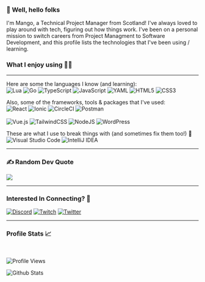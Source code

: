 ### 👏 Well, hello folks

I'm Mango, a Technical Project Manager from Scotland! I've always loved to play around with tech, figuring out how things work. I've been on a personal mission to switch careers from Project Managment to Software Development, and this profile lists the technologies that I've been using / learning.

### What I enjoy using 👩‍💻

---

Here are some the languages I know (and learning):
<br>
![Lua](https://img.shields.io/badge/lua-%232C2D72.svg?style=for-the-badge&logo=lua&logoColor=white)
![Go](https://img.shields.io/badge/go-68d7e3.svg?style=for-the-badge&logo=go&logoColor=white)
![TypeScript](https://img.shields.io/badge/typescript-%23007ACC.svg?style=for-the-badge&logo=typescript&logoColor=white)
![JavaScript](https://img.shields.io/badge/javascript-%23323330.svg?style=for-the-badge&logo=javascript&logoColor=%23F7DF1E)
![YAML](https://img.shields.io/badge/yaml-%23ffffff.svg?style=for-the-badge&logo=yaml&logoColor=151515)
![HTML5](https://img.shields.io/badge/html5-%23E34F26.svg?style=for-the-badge&logo=html5&logoColor=white)
![CSS3](https://img.shields.io/badge/css3-%231572B6.svg?style=for-the-badge&logo=css3&logoColor=white)

Also, some of the frameworks, tools & packages that I've used:
<br>
![React](https://img.shields.io/badge/react-%2320232a.svg?style=for-the-badge&logo=react&logoColor=%2361DAFB)
![Ionic](https://img.shields.io/badge/ionic-%2320232a.svg?style=for-the-badge&logo=ionic&logoColor=%2361DAFB)
![CircleCI](https://img.shields.io/badge/circleci-%2320232a.svg?style=for-the-badge&logo=circleci&logoColor=%2361DAFB)
![Postman](https://img.shields.io/badge/postman-%2320232a.svg?style=for-the-badge&logo=postman&logoColor=%2361DAFB)
<br><br>
![Vue.js](https://img.shields.io/badge/vuejs-%2335495e.svg?style=for-the-badge&logo=vuedotjs&logoColor=%234FC08D)
![TailwindCSS](https://img.shields.io/badge/tailwindcss-%2338B2AC.svg?style=for-the-badge&logo=tailwind-css&logoColor=white)
![NodeJS](https://img.shields.io/badge/node.js-6DA55F?style=for-the-badge&logo=node.js&logoColor=white)
![WordPress](https://img.shields.io/badge/WordPress-%23117AC9.svg?style=for-the-badge&logo=WordPress&logoColor=white)

These are what I use to break things with (and sometimes fix them too!) 🔨
<br>
![Visual Studio Code](https://img.shields.io/badge/Visual%20Studio%20Code-0078d7.svg?style=for-the-badge&logo=visual-studio-code&logoColor=white)
![IntelliJ IDEA](https://img.shields.io/badge/IntelliJIDEA-000000.svg?style=for-the-badge&logo=intellij-idea&logoColor=white)

---

### ✍️ Random Dev Quote
![](https://quotes-github-readme.vercel.app/api?border=true&theme=nord)

---
### Interested In Connecting? 📩

[![Discord](https://img.shields.io/badge/Discord-%237289DA.svg?logo=discord&logoColor=white)](https://discord.gg/enlistedmango) 
[![Twitch](https://img.shields.io/badge/Twitch-%239146FF.svg?logo=Twitch&logoColor=white)](https://twitch.tv/enlistedmango) 
[![Twitter](https://img.shields.io/badge/Twitter-%231DA1F2.svg?logo=Twitter&logoColor=white)](https://twitter.com/enlistedmango) 

---

### Profile Stats 📈
<br>

![Profile Views](https://komarev.com/ghpvc/?username=enlistedmango&color=lightgrey&style=for-the-badge&label=Profile+Views)

![Github Stats](https://github-readme-stats.vercel.app/api?username=enlistedmango&count_private=true&hide_border=true&show_icons=true&include_all_commits=true&bg_color=1b1b1b&title_color=ffffff&text_color=FFFFFF&icon_color=FFFFFF)
